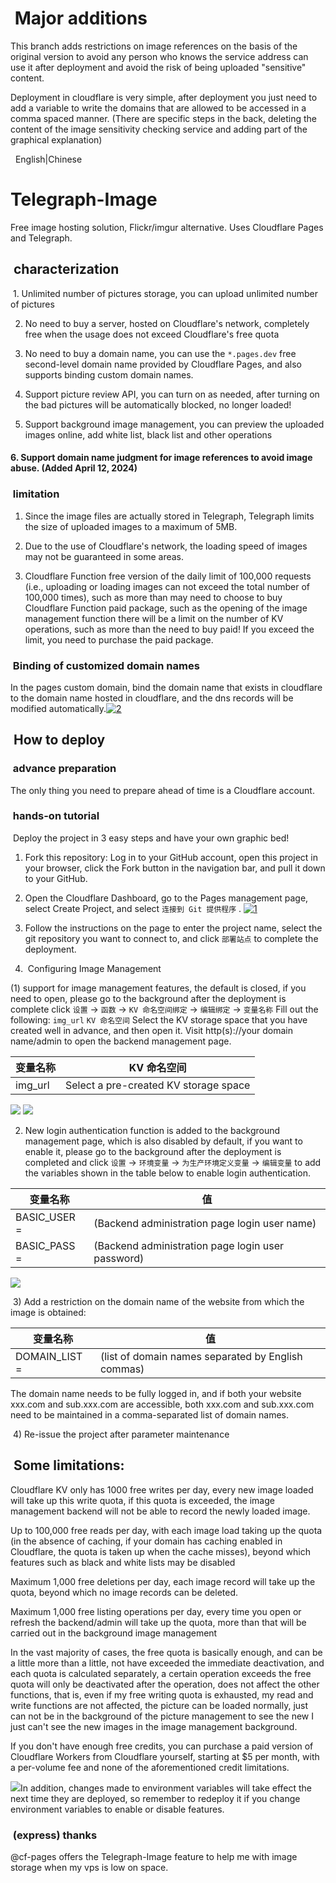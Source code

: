 #  Major additions

[](https://github.com/xiaodao2026/Telegraph-Image/blob/main/README.md#%E4%B8%BB%E8%A6%81%E5%A2%9E%E5%8A%A0%E7%9A%84%E5%8A%9F%E8%83%BD)

This branch adds restrictions on image references on the basis of the original version to avoid any person who knows the service address can use it after deployment and avoid the risk of being uploaded "sensitive" content.

Deployment in cloudflare is very simple, after deployment you just need to add a variable to write the domains that are allowed to be accessed in a comma spaced manner. (There are specific steps in the back, deleting the content of the image sensitivity checking service and adding part of the graphical explanation)

  English|Chinese

# Telegraph-Image

[](https://github.com/xiaodao2026/Telegraph-Image/blob/main/README.md#telegraph-image)

Free image hosting solution, Flickr/imgur alternative. Uses Cloudflare Pages and Telegraph.

##  characterization

[](https://github.com/xiaodao2026/Telegraph-Image/blob/main/README.md#%E7%89%B9%E6%80%A7)

 1. Unlimited number of pictures storage, you can upload unlimited number of pictures

2. No need to buy a server, hosted on Cloudflare's network, completely free when the usage does not exceed Cloudflare's free quota

3. No need to buy a domain name, you can use the `*.pages.dev` free second-level domain name provided by Cloudflare Pages, and also supports binding custom domain names.

4. Support picture review API, you can turn on as needed, after turning on the bad pictures will be automatically blocked, no longer loaded!

5. Support background image management, you can preview the uploaded images online, add white list, black list and other operations

#### 6. Support domain name judgment for image references to avoid image abuse. (Added April 12, 2024)

[](https://github.com/xiaodao2026/Telegraph-Image/blob/main/README.md#6%E6%94%AF%E6%8C%81%E5%9B%BE%E7%89%87%E5%BC%95%E7%94%A8%E7%9A%84%E5%9F%9F%E5%90%8D%E5%88%A4%E6%96%AD%E9%81%BF%E5%85%8D%E5%9B%BE%E7%89%87%E6%BB%A5%E7%94%A82024%E5%B9%B44%E6%9C%8812%E6%97%A5%E5%A2%9E%E5%8A%A0)

###  limitation

[](https://github.com/xiaodao2026/Telegraph-Image/blob/main/README.md#%E9%99%90%E5%88%B6)

1. Since the image files are actually stored in Telegraph, Telegraph limits the size of uploaded images to a maximum of 5MB.

2. Due to the use of Cloudflare's network, the loading speed of images may not be guaranteed in some areas.

3. Cloudflare Function free version of the daily limit of 100,000 requests (i.e., uploading or loading images can not exceed the total number of 100,000 times), such as more than may need to choose to buy Cloudflare Function paid package, such as the opening of the image management function there will be a limit on the number of KV operations, such as more than the need to buy paid! If you exceed the limit, you need to purchase the paid package.

###  Binding of customized domain names

[](https://github.com/xiaodao2026/Telegraph-Image/blob/main/README.md#%E7%BB%91%E5%AE%9A%E8%87%AA%E5%AE%9A%E4%B9%89%E5%9F%9F%E5%90%8D)

In the pages custom domain, bind the domain name that exists in cloudflare to the domain name hosted in cloudflare, and the dns records will be modified automatically.[![2](https://camo.githubusercontent.com/14bd9297fd0f53ae224799a97daecce7a6623c9bcf815c8d9548d5812d321e6a/68747470733a2f2f74656c6567726170682d696d6167652e70616765732e6465762f66696c652f3239353436653361373436356130313238316565322e706e67)](https://camo.githubusercontent.com/14bd9297fd0f53ae224799a97daecce7a6623c9bcf815c8d9548d5812d321e6a/68747470733a2f2f74656c6567726170682d696d6167652e70616765732e6465762f66696c652f3239353436653361373436356130313238316565322e706e67)

##  How to deploy

[](https://github.com/xiaodao2026/Telegraph-Image/blob/main/README.md#%E5%A6%82%E4%BD%95%E9%83%A8%E7%BD%B2)

###  advance preparation

[](https://github.com/xiaodao2026/Telegraph-Image/blob/main/README.md#%E6%8F%90%E5%89%8D%E5%87%86%E5%A4%87)

The only thing you need to prepare ahead of time is a Cloudflare account.

###  hands-on tutorial

[](https://github.com/xiaodao2026/Telegraph-Image/blob/main/README.md#%E6%89%8B%E6%8A%8A%E6%89%8B%E6%95%99%E7%A8%8B)

 Deploy the project in 3 easy steps and have your own graphic bed!

1. Fork this repository: Log in to your GitHub account, open this project in your browser, click the Fork button in the navigation bar, and pull it down to your GitHub.

2. Open the Cloudflare Dashboard, go to the Pages management page, select Create Project, and select `连接到 Git 提供程序` . [![1](https://camo.githubusercontent.com/67f04d6cc866bdaf718866c29ccff59afd2b742c37bcd9bd8d90f2cf5d6fbfa1/68747470733a2f2f74656c6567726170682d696d6167652e70616765732e6465762f66696c652f3864346566396237373631613235383231643963322e706e67)](https://camo.githubusercontent.com/67f04d6cc866bdaf718866c29ccff59afd2b742c37bcd9bd8d90f2cf5d6fbfa1/68747470733a2f2f74656c6567726170682d696d6167652e70616765732e6465762f66696c652f3864346566396237373631613235383231643963322e706e67)

3. Follow the instructions on the page to enter the project name, select the git repository you want to connect to, and click `部署站点` to complete the deployment.
    
4.  Configuring Image Management
    

(1) support for image management features, the default is closed, if you need to open, please go to the background after the deployment is complete click `设置` -> `函数` -> `KV 命名空间绑定` -> `编辑绑定` -> `变量名称` Fill out the following: `img_url` `KV 命名空间` Select the KV storage space that you have created well in advance, and then open it. Visit http(s)://your domain name/admin to open the backend management page.

|变量名称|KV 命名空间|
|---|---|
|img_url|Select a pre-created KV storage space|

[![](https://camo.githubusercontent.com/fc772e54ae519d846f80baa9cb6894866815984e9b28ac170eb5cf12c7716274/68747470733a2f2f696d2e6775726c2e65752e6f72672f66696c652f6130633231326435646662363166333635326430372e706e67)](https://camo.githubusercontent.com/fc772e54ae519d846f80baa9cb6894866815984e9b28ac170eb5cf12c7716274/68747470733a2f2f696d2e6775726c2e65752e6f72672f66696c652f6130633231326435646662363166333635326430372e706e67) [![](https://camo.githubusercontent.com/2ccb03fba40676ce418b0574365749928a5878ab6d529f065cde9fbc17064e42/68747470733a2f2f696d2e6775726c2e65752e6f72672f66696c652f3438623933313665643031386232636236376366342e706e67)](https://camo.githubusercontent.com/2ccb03fba40676ce418b0574365749928a5878ab6d529f065cde9fbc17064e42/68747470733a2f2f696d2e6775726c2e65752e6f72672f66696c652f3438623933313665643031386232636236376366342e706e67)

2) New login authentication function is added to the background management page, which is also disabled by default, if you want to enable it, please go to the background after the deployment is completed and click `设置` -> `环境变量` -> `为生产环境定义变量` -> `编辑变量` to add the variables shown in the table below to enable login authentication.

|变量名称|值|
|---|---|
|BASIC_USER =|(Backend administration page login user name)|
|BASIC_PASS =|(Backend administration page login user password)|

[![](https://camo.githubusercontent.com/be7479f98c880f07a30be3eff3c8a3f5a3d9766d367bc41fbf809d2437c2efe1/68747470733a2f2f696d2e6775726c2e65752e6f72672f66696c652f6466663337363439386163383763646237383037312e706e67)](https://camo.githubusercontent.com/be7479f98c880f07a30be3eff3c8a3f5a3d9766d367bc41fbf809d2437c2efe1/68747470733a2f2f696d2e6775726c2e65752e6f72672f66696c652f6466663337363439386163383763646237383037312e706e67)

 3) Add a restriction on the domain name of the website from which the image is obtained:

|变量名称|值|
|---|---|
|DOMAIN_LIST =|(list of domain names separated by English commas)|

The domain name needs to be fully logged in, and if both your website xxx.com and sub.xxx.com are accessible, both xxx.com and sub.xxx.com need to be maintained in a comma-separated list of domain names.

 4) Re-issue the project after parameter maintenance

##  Some limitations:

[](https://github.com/xiaodao2026/Telegraph-Image/blob/main/README.md#%E4%B8%80%E4%BA%9B%E9%99%90%E5%88%B6)

Cloudflare KV only has 1000 free writes per day, every new image loaded will take up this write quota, if this quota is exceeded, the image management backend will not be able to record the newly loaded image.

Up to 100,000 free reads per day, with each image load taking up the quota (in the absence of caching, if your domain has caching enabled in Cloudflare, the quota is taken up when the cache misses), beyond which features such as black and white lists may be disabled

Maximum 1,000 free deletions per day, each image record will take up the quota, beyond which no image records can be deleted.

Maximum 1,000 free listing operations per day, every time you open or refresh the backend/admin will take up the quota, more than that will be carried out in the background image management

In the vast majority of cases, the free quota is basically enough, and can be a little more than a little, not have exceeded the immediate deactivation, and each quota is calculated separately, a certain operation exceeds the free quota will only be deactivated after the operation, does not affect the other functions, that is, even if my free writing quota is exhausted, my read and write functions are not affected, the picture can be loaded normally, just can not be in the background of the picture management to see the new I just can't see the new images in the image management background.

If you don't have enough free credits, you can purchase a paid version of Cloudflare Workers from Cloudflare yourself, starting at $5 per month, with a per-volume fee and none of the aforementioned credit limitations.

[![](https://camo.githubusercontent.com/f6880733413c469c4bac22a46ec37eae191a351d6b47e3f87c0360cf77e0e126/68747470733a2f2f696d2e6775726c2e65752e6f72672f66696c652f6235313434363761346233626530353637613736662e706e67)](https://camo.githubusercontent.com/f6880733413c469c4bac22a46ec37eae191a351d6b47e3f87c0360cf77e0e126/68747470733a2f2f696d2e6775726c2e65752e6f72672f66696c652f6235313434363761346233626530353637613736662e706e67)In addition, changes made to environment variables will take effect the next time they are deployed, so remember to redeploy it if you change environment variables to enable or disable features.

###  (express) thanks

[](https://github.com/xiaodao2026/Telegraph-Image/blob/main/README.md#%E6%84%9F%E8%B0%A2)

@cf-pages offers the Telegraph-Image feature to help me with image storage when my vps is low on space.
